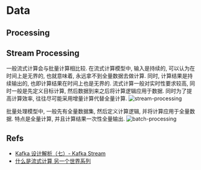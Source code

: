 # Data

## Processing
## Stream Processing
一般流式计算会与批量计算相比较. 在流式计算模型中, 输入是持续的, 可以认为在时间上是无界的, 也就意味着, 永远拿不到全量数据去做计算. 同时, 计算结果是持续输出的, 也即计算结果在时间上也是无界的. 流式计算一般对实时性要求较高, 同时一般是先定义目标计算, 然后数据到来之后将计算逻辑应用于数据. 同时为了提高计算效率, 往往尽可能采用增量计算代替全量计算.
![stream-processing](https://files-kyo.oss-cn-hongkong.aliyuncs.com/Fu3Ii_jVEq-gGg4lZJseygsB7dpr.png)

批量处理模型中, 一般先有全量数据集, 然后定义计算逻辑, 并将计算应用于全量数据. 特点是全量计算, 并且计算结果一次性全量输出.
![batch-processing](https://files-kyo.oss-cn-hongkong.aliyuncs.com/FjBbm9hTJL_ZHWmbS_GPSj302Rn0.png)

## Refs
* [Kafka 设计解析（七）- Kafka Stream](http://www.jasongj.com/kafka/kafka_stream/)
* [什么是流式计算 另一个世界系列](https://cloud.tencent.com/developer/article/1017092)